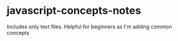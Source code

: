 # javascript-concepts-notes
Includes only text files. Helpful for beginners as I'm adding common concepts

